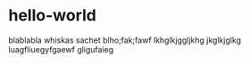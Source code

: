 # hello-world
blablabla whiskas sachet
blho;fak;fawf
lkhglkjggljkhg
jkglkjglkg
luagfliuegyfgaewf
gligufaieg
